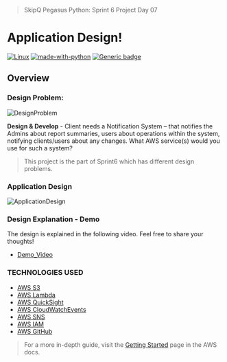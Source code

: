 
> SkipQ Pegasus Python: Sprint 6 Project Day 07

# Application Design!

[![Linux](https://svgshare.com/i/Zhy.svg)](#) [![made-with-python](https://img.shields.io/badge/Made%20with-Python-1f425f.svg)](#) [![Generic badge](https://img.shields.io/badge/version-3.8.10-blue)](#)

## Overview

### Design Problem:

![DesignProblem](https://github.com/muhammadfaizan2022skipq/Pegasus_Python/blob/main/faizan/Sprint6/Day09/image.png)

**Design & Develop** - Client needs a Notification System – that notifies the Admins about report summaries, users about operations within the system, notifying clients/users about any changes. What AWS service(s) would you use for such a system?

> This project is the part of Sprint6 which has different design problems.

### Application Design

![ApplicationDesign](https://github.com/muhammadfaizan2022skipq/Pegasus_Python/blob/main/faizan/Sprint6/Day09/design-day09.png)

### Design Explanation - Demo
The design is explained in the following video. Feel free to share your thoughts!

* [Demo_Video](demo_link)

### TECHNOLOGIES USED

* [AWS S3](https://aws.amazon.com/s3/)
* [AWS Lambda](https://aws.amazon.com/lambda/)
* [AWS QuickSight](https://aws.amazon.com/quicksight/)
* [AWS CloudWatchEvents](https://docs.aws.amazon.com/AmazonCloudWatch/latest/events/WhatIsCloudWatchEvents.html)
* [AWS SNS](https://aws.amazon.com/sns/)
* [AWS IAM](https://aws.amazon.com/iam/)
* [AWS GitHub](https://github.com/aws-samples)


> For a more in-depth guide, visit the [Getting Started](https://docs.aws.amazon.com/apigateway/latest/developerguide/welcome.html) page in the AWS docs.
